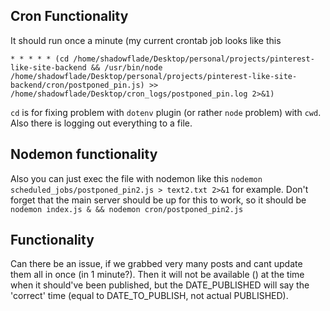 ## Cron Functionality

It should run once a minute (my current crontab job looks like this

```
* * * * * (cd /home/shadowflade/Desktop/personal/projects/pinterest-like-site-backend && /usr/bin/node /home/shadowflade/Desktop/personal/projects/pinterest-like-site-backend/cron/postponed_pin.js) >> /home/shadowflade/Desktop/cron_logs/postponed_pin.log 2>&1)
```

`cd` is for fixing problem with `dotenv` plugin (or rather `node` problem) with `cwd`.
Also there is logging out everything to a file.

## Nodemon functionality

Also you can just exec the file with nodemon like this `nodemon scheduled_jobs/postponed_pin2.js > text2.txt 2>&1` for example. Don't forget that the main server should be up for this to work, so it should be `nodemon index.js & && nodemon cron/postponed_pin2.js`

## Functionality

Can there be an issue, if we grabbed very many posts and cant update them all in once (in 1 minute?). Then it will not be available () at the time when it should've been published, but the DATE_PUBLISHED will say the 'correct' time (equal to DATE_TO_PUBLISH, not actual PUBLISHED).
